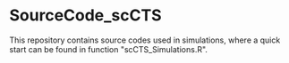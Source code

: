 # SourceCode_scCTS
This repository contains source codes used in simulations, where a quick start can be found in function "scCTS_Simulations.R".
